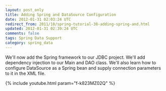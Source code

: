 ```yaml
---           
layout: post_only
title: Adding Spring and DataSource Configuration
date: 2012-01-31 02:03:24 UTC
redirect_from: 2011/10/spring-tutorial-38-adding-spring-and.html
updated: 2012-01-31 02:39:24 UTC
comments: false
tags: Spring Data Support
category: spring_data
---
```


We'll now add the Spring framework to our JDBC project. We'll add dependency injection to our Main and DAO class. We'll also learn how to configure DataSource as a Spring bean and supply connection parameters to it in the XML file.

{% include youtube.html param="f-k823MZ02Q" %}